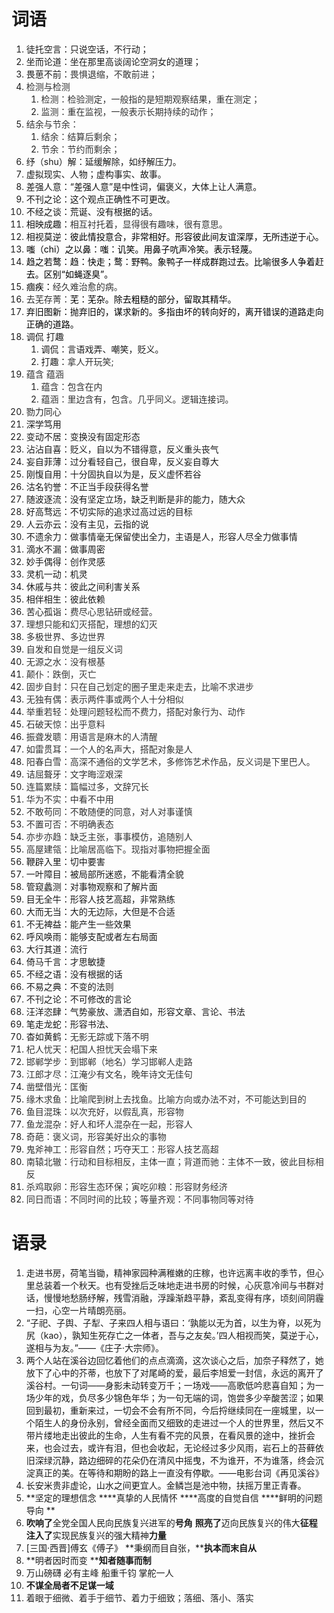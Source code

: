 # 词语
1. 徒托空言：只说空话，不行动；
2. 坐而论道：坐在那里高谈阔论空洞女的道理；
3. 畏葸不前：<font style="color:#333333;">畏惧退缩，不敢前进；</font>
4. <font style="color:#333333;">检测与检测</font>
    1. <font style="color:#333333;">检测：检验测定，一般指的是短期观察结果，重在测定；</font>
    2. <font style="color:#333333;">监测：重在监视，一般表示长期持续的动作；</font>
5. <font style="color:#333333;">结余与节余：</font>
    1. <font style="color:#333333;">结余：结算后剩余；</font>
    2. <font style="color:#333333;">节余：节约而剩余；</font>
6. 纾（shu）解：延缓解除，如纾解压力。
7. 虚拟现实、人物；虚构事实、故事。
8. 差强人意：<font style="color:#121212;">“差强人意”是中性词，偏褒义，大体上让人满意。</font>
9. <font style="color:#121212;">不刊之论：这个观点正确性不可更改。</font>
10. <font style="color:#121212;">不经之谈：荒诞、没有根据的话。</font>
11. <font style="color:#121212;">相映成趣：</font><font style="color:#333333;">相互衬托着，显得很有趣味，很有意思。</font>
12. <font style="color:#121212;">相视莫逆：</font><font style="color:#000000;">彼此情投意合，非常相好。形容彼此间友谊深厚，无所违逆于心。</font>
13. <font style="color:#000000;">嗤（chi）之以鼻：</font><font style="color:#000000;">嗤：讥笑。用鼻子吭声冷笑。表示轻蔑。</font>
14. <font style="color:#000000;">趋之若鹜：</font><font style="color:#000000;">趋：快走；鹜：野鸭。象鸭子一样成群跑过去。比喻很多人争着赶去。区别“如蝇逐臭”。</font>
15. <font style="color:#000000;">痼疾：</font><font style="color:#333333;">经久难治愈的病。</font>
16. <font style="color:#333333;">去芜存菁：</font><font style="color:#000000;">芜：芜杂。除去粗糙的部分，留取其精华。</font>
17. <font style="color:#000000;">弃旧图新：</font><font style="color:#000000;">抛弃旧的，谋求新的。多指由坏的转向好的，离开错误的道路走向正确的道路。</font>
18. 调侃 打趣
    1. 调侃：言语戏弄、嘲笑，贬义。
    2. 打趣：<font style="color:#333333;">拿人开玩笑;</font>
19. <font style="color:#333333;">蕴含 蕴涵</font>
    1. <font style="color:#333333;">蕴含：</font><font style="color:#333333;">包含在内</font>
    2. <font style="color:#333333;">蕴涵：</font><font style="color:#333333;">里边含有，包含。几乎同义。逻辑连接词。</font>
20. <font style="color:#262626;">勠力同心</font>
21. 深学笃用
22. 变动不居：变换没有固定形态
23. 沾沾自喜：贬义，自以为不错得意，反义重头丧气
24. 妄自菲薄：过分看轻自己，很自卑，反义妄自尊大
25. 刚愎自用：十分固执自以为是，反义虚怀若谷
26. 沽名钓誉：不正当手段获得名誉
27. 随波逐流：没有坚定立场，缺乏判断是非的能力，随大众
28. 好高骛远：不切实际的追求过高过远的目标
29. 人云亦云：没有主见，云指的说
30. 不遗余力：做事情毫无保留使出全力，主语是人，形容人尽全力做事情
31. 滴水不漏：做事周密
32. 妙手偶得：创作灵感
33. 灵机一动：机灵
34. 休戚与共：彼此之间利害关系
35. 相伴相生：彼此依赖 
36. 苦心孤诣：<font style="color:#333333;">费尽心思钻研或经营。 </font>
37. <font style="color:#333333;">理想只能和幻灭搭配，理想的幻灭</font>
38. <font style="color:#333333;">多极世界、多边世界</font>
39. <font style="color:#333333;">自发和自觉是一组反义词</font>
40. <font style="color:#333333;">无源之水：没有根基</font>
41. <font style="color:#333333;">颠仆：跌倒，灭亡</font>
42. <font style="color:#333333;">固步自封：只在自己划定的圈子里走来走去，比喻不求进步 </font>
43. <font style="color:#333333;">无独有偶：表示两件事或两个人十分相似</font>
44. <font style="color:#333333;">举重若轻：处理问题轻松而不费力，搭配对象行为、动作</font>
45. <font style="color:#333333;">石破天惊：出乎意料</font>
46. <font style="color:#333333;">振聋发聩：用语言是麻木的人清醒</font>
47. <font style="color:#333333;">如雷贯耳：一个人的名声大，搭配对象是人</font>
48. <font style="color:#333333;">阳春白雪：高深不通俗的文学艺术，多修饰艺术作品，反义词是下里巴人。</font>
49. <font style="color:#333333;">诘屈聱牙：文字晦涩艰深</font>
50. <font style="color:#333333;">连篇累牍：篇幅过多，文辞冗长</font>
51. <font style="color:#333333;">华为不实：中看不中用</font>
52. <font style="color:#333333;">不敢苟同：不敢随便的同意，对人对事谨慎</font>
53. <font style="color:#333333;">不置可否：不明确表态</font>
54. <font style="color:#333333;">亦步亦趋：缺乏主张，事事模仿，追随别人</font>
55. <font style="color:#333333;">高屋建瓴：比喻居高临下。现指对事物把握全面</font>
56. 鞭辟入里：切中要害
57. 一叶障目：被局部所迷惑，不能看清全貌
58. 管窥蠡测：对事物观察和了解片面
59. 目无全牛：形容人技艺高超，非常熟练
60. 大而无当：大的无边际，大但是不合适
61. 不无裨益：能产生一些效果
62. 呼风唤雨：能够支配或者左右局面
63. 大行其道：流行
64. 倚马千言：才思敏捷
65. 不经之语：没有根据的话
66. 不易之典：不变的法则
67. 不刊之论：不可修改的言论
68. 汪洋恣肆：气势豪放、潇洒自如，形容文章、言论、书法
69. 笔走龙蛇：形容书法、
70. 杳如黄鹤：<font style="color:rgb(51, 51, 51);">无影无踪或下落不明</font>
71. <font style="color:rgb(51, 51, 51);">杞人忧天：杞国人担忧天会塌下来</font>
72. <font style="color:rgb(51, 51, 51);">邯郸学步：到邯郸（地名）学习邯郸人走路</font>
73. <font style="color:rgb(51, 51, 51);">江郎才尽：江淹少有文名，晚年诗文无佳句</font>
74. <font style="color:rgb(51, 51, 51);">凿壁借光：匡衡 </font>
75. <font style="color:rgb(51, 51, 51);">缘木求鱼：比喻爬到树上去找鱼。比喻方向或办法不对，不可能达到目的</font>
76. <font style="color:rgb(51, 51, 51);">鱼目混珠：以次充好，以假乱真，形容物</font>
77. <font style="color:rgb(51, 51, 51);">鱼龙混杂：</font><font style="color:rgb(51, 51, 51);">好人和坏人混杂在一起，形容人</font>
78. <font style="color:rgb(51, 51, 51);">奇葩：褒义词，形容美好出众的事物</font>
79. <font style="color:rgb(51, 51, 51);">鬼斧神工：形容自然；巧夺天工：形容人技艺高超</font>
80. <font style="color:rgb(51, 51, 51);">南辕北辙：行动和目标相反，主体一直；背道而驰：主体不一致，彼此目标相反</font>
81. <font style="color:rgb(51, 51, 51);">杀鸡取卵：形容生态环保；寅吃卯粮：形容财务经济</font>
82. <font style="color:rgb(51, 51, 51);">同日而语：不同时间的比较；等量齐观：不同事物同等对待</font>

# 语录
1. 走进书房，荷笔当锄，精神家园种满稚嫩的庄稼，也许远离丰收的季节，但心里总装着一个秋天。也有受挫后乏味地走进书房的时候，心灰意冷间与书群对话，慢慢地愁肠纾解，残雪消融，浮躁渐趋平静，紊乱变得有序，顷刻间阴霾一扫，心空一片晴朗亮丽。
2. “子祀、子舆、子犁、子来四人相与语曰：‘孰能以无为首，以生为脊，以死为尻（kao），孰知生死存亡之一体者，吾与之友矣。’四人相视而笑，莫逆于心，遂相与为友。”——《庄子·大宗师》。
3. 两个人站在溪谷边回忆着他们的点点滴滴，这次谈心之后，加奈子释然了，她放下了心中的芥蒂，也放下了对尾崎的爱，最后李旭爱一封信，永远的离开了溪谷村。一句词——身影未动转变万千；一场戏——高歌低吟悲喜自知；为一场少年的戏，负尽多少锦色年华；为一句无端的词，饱尝多少辛酸苦涩；如果回到最初，重新来过，一切会不会有所不同，今后捋继续同在一座城里，以一个陌生人的身份永别，曾经全面而又细致的走进过一个人的世界里，然后又不带片缕地走出彼此的生命，人生有看不完的风景，在看风景的途中，挫折会来，也会过去，或许有泪，但也会收起，无论经过多少风雨，岩石上的苔藓依旧深绿沉静，路边细碎的花朵仍在清风中摇曳，不为谁开，不为谁落，终会沉淀真正的美。在等待和期盼的路上一直没有停歇。——电影台词《再见溪谷》
4. 长安米贵非虚论，山水之间更宜人。金鳞岂是池中物，扶摇万里正青春。
5. **坚定的理想信念 ****真挚的人民情怀 ****高度的自觉自信 ****鲜明的问题导向 **
6. **吹响了**全党全国人民向民族复兴进军的**号角** **照亮了**迈向民族复兴的伟大**征程** **注入了**实现民族复兴的强大精神**力量**
7. <font style="color:#191919;">[三国·西晋]傅玄《傅子》 </font>**秉纲而目自张，****执本而末自从**
8. **明者因时而变 ****知者随事而制**
9. 万山磅礴 必有主峰 船重千钧 掌舵一人
10. **不谋全局者不足谋一域**
11. <font style="color:#262626;">着眼于细微、着手于细节、</font><font style="color:#262626;">着力于细致；落细、落小、落实</font>



 

